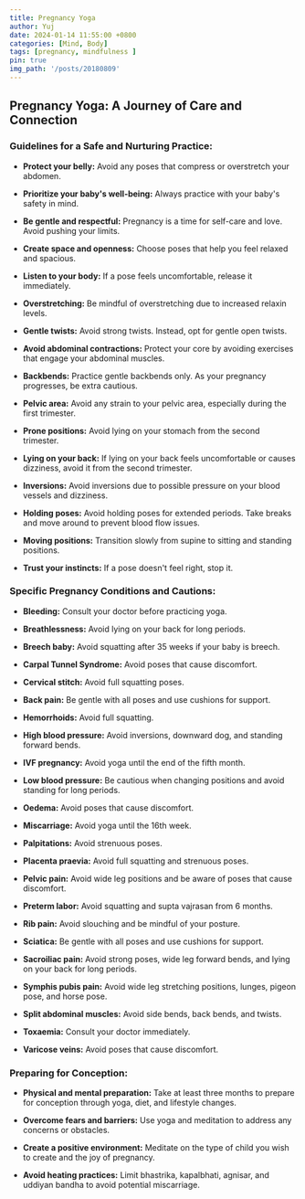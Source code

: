 ```yaml
---
title: Pregnancy Yoga
author: Yuj
date: 2024-01-14 11:55:00 +0800
categories: [Mind, Body]
tags: [pregnancy, mindfulness ]
pin: true
img_path: '/posts/20180809'
---
```


## Pregnancy Yoga: A Journey of Care and Connection

### Guidelines for a Safe and Nurturing Practice:

- **Protect your belly:** Avoid any poses that compress or overstretch your abdomen.

- **Prioritize your baby's well-being:** Always practice with your baby's safety in mind.

- **Be gentle and respectful:** Pregnancy is a time for self-care and love. Avoid pushing your limits.

- **Create space and openness:** Choose poses that help you feel relaxed and spacious.

- **Listen to your body:** If a pose feels uncomfortable, release it immediately.

- **Overstretching:** Be mindful of overstretching due to increased relaxin levels.

- **Gentle twists:** Avoid strong twists. Instead, opt for gentle open twists.

- **Avoid abdominal contractions:** Protect your core by avoiding exercises that engage your abdominal muscles.

- **Backbends:** Practice gentle backbends only. As your pregnancy progresses, be extra cautious.

- **Pelvic area:** Avoid any strain to your pelvic area, especially during the first trimester.

- **Prone positions:** Avoid lying on your stomach from the second trimester.

- **Lying on your back:** If lying on your back feels uncomfortable or causes dizziness, avoid it from the second trimester.

- **Inversions:** Avoid inversions due to possible pressure on your blood vessels and dizziness.

- **Holding poses:** Avoid holding poses for extended periods. Take breaks and move around to prevent blood flow issues.

- **Moving positions:** Transition slowly from supine to sitting and standing positions.

- **Trust your instincts:** If a pose doesn't feel right, stop it.


### Specific Pregnancy Conditions and Cautions:

- **Bleeding:** Consult your doctor before practicing yoga.

- **Breathlessness:** Avoid lying on your back for long periods.

- **Breech baby:** Avoid squatting after 35 weeks if your baby is breech.

- **Carpal Tunnel Syndrome:** Avoid poses that cause discomfort.

- **Cervical stitch:** Avoid full squatting poses.

- **Back pain:** Be gentle with all poses and use cushions for support.

- **Hemorrhoids:** Avoid full squatting.

- **High blood pressure:** Avoid inversions, downward dog, and standing forward bends.

- **IVF pregnancy:** Avoid yoga until the end of the fifth month.

- **Low blood pressure:** Be cautious when changing positions and avoid standing for long periods.

- **Oedema:** Avoid poses that cause discomfort.

- **Miscarriage:** Avoid yoga until the 16th week.

- **Palpitations:** Avoid strenuous poses.

- **Placenta praevia:** Avoid full squatting and strenuous poses.

- **Pelvic pain:** Avoid wide leg positions and be aware of poses that cause discomfort.

- **Preterm labor:** Avoid squatting and supta vajrasan from 6 months.

- **Rib pain:** Avoid slouching and be mindful of your posture.

- **Sciatica:** Be gentle with all poses and use cushions for support.

- **Sacroiliac pain:** Avoid strong poses, wide leg forward bends, and lying on your back for long periods.

- **Symphis pubis pain:** Avoid wide leg stretching positions, lunges, pigeon pose, and horse pose.

- **Split abdominal muscles:** Avoid side bends, back bends, and twists.

- **Toxaemia:** Consult your doctor immediately.

- **Varicose veins:** Avoid poses that cause discomfort.

### Preparing for Conception:

- **Physical and mental preparation:** Take at least three months to prepare for conception through yoga, diet, and lifestyle changes.

- **Overcome fears and barriers:** Use yoga and meditation to address any concerns or obstacles.

- **Create a positive environment:** Meditate on the type of child you wish to create and the joy of pregnancy.

- **Avoid heating practices:** Limit bhastrika, kapalbhati, agnisar, and uddiyan bandha to avoid potential miscarriage.